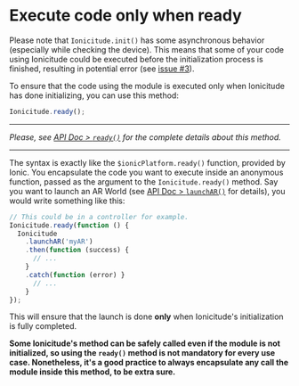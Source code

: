 # Execute code only when ready

Please note that `Ionicitude.init()` has some asynchronous behavior (especially while checking the device). This means that some of your code using Ionicitude could be executed before the initialization process is finished, resulting in potential error (see [issue #3](https://github.com/Tazaf/ionicitude/issues/3)).

To ensure that the code using the module is executed only when Ionicitude has done initializing, you can use this method:

```javascript
Ionicitude.ready();
```

----------
_Please, see [API Doc > `ready()`](ready()) for the complete details about this method._

----------

The syntax is exactly like the `$ionicPlatform.ready()` function, provided by Ionic. You encapsulate the code you want to execute inside an anonymous function, passed as the argument to the `Ionicitude.ready()` method. Say you want to launch an AR World (see [API Doc > `launchAR()`](launchAR()) for details), you would write something like this:

```javascript
// This could be in a controller for example.
Ionicitude.ready(function () {
  Ionicitude
    .launchAR('myAR')
    .then(function (success) {
      // ...
    }
    .catch(function (error) }
      // ...
    }
});
```
This will ensure that the launch is done **only** when Ionicitude's initialization is fully completed.

**Some Ionicitude's method can be safely called even if the module is not initialized, so using the `ready()` method is not mandatory for every use case. Nonetheless, it's a good practice to always encapsulate any call the module inside this method, to be extra sure.**